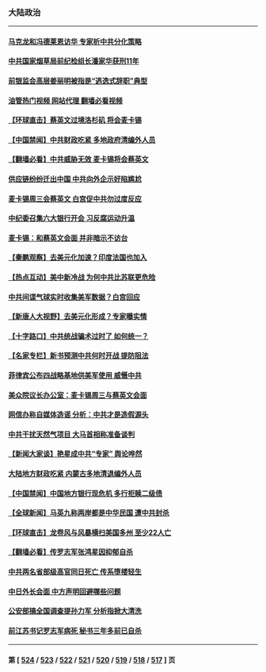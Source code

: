 ### 大陆政治
---
#### [马克龙和冯德莱恩访华 专家析中共分化策略](../../pages/ncid277/n13965002.md?04050045) 
#### [中共国家烟草局前纪检组长潘家华获刑11年](../../pages/ncid277/n13965003.md?04050045) 
#### [前银监会高层姜丽明被指是“逃逸式辞职”典型](../../pages/ncid277/n13964953.md?04050045) 
#### [油管热门视频 网站代理 翻墙必看视频](http://138.2.39.72:81/youtube.html?epic-marker?04050045)
#### [【环球直击】蔡英文过境洛杉矶 将会麦卡锡](../../pages/ncid277/n13964652.md?04050045) 
#### [【中国禁闻】中共财政吃紧 多地政府清编外人员](../../pages/ncid277/n13964617.md?04050045) 
#### [【翻墙必看】中共威胁无效 麦卡锡将会蔡英文](../../pages/ncid277/n13964891.md?04050045) 
#### [供应链纷纷迁出中国 中共向外企示好陷尴尬](../../pages/ncid277/n13964766.md?04050045) 
#### [麦卡锡周三会蔡英文 白宫促中共勿过度反应](../../pages/ncid277/n13964812.md?04050045) 
#### [中纪委召集六大银行开会 习反腐运动升温](../../pages/ncid277/n13964647.md?04050045) 
#### [麦卡锡：和蔡英文会面 并非暗示不访台](../../pages/ncid277/n13964697.md?04050045) 
#### [【秦鹏观察】去美元化加速？印度法国也加入](../../pages/ncid277/n13964723.md?04050045) 
#### [【热点互动】美中新冷战 为何中共比苏联更危险](../../pages/ncid277/n13964676.md?04050045) 
#### [中共间谍气球实时收集美军数据？白宫回应](../../pages/ncid277/n13964606.md?04050045) 
#### [【新唐人大视野】去美元化形成？专家曝实情](../../pages/ncid277/n13964577.md?04050045) 
#### [【十字路口】中共统战骗术过时了 如何统一？](../../pages/ncid277/n13963318.md?04050045) 
#### [【名家专栏】新书预测中共何时开战 提防阻法](../../pages/ncid277/n13964473.md?04050045) 
#### [菲律宾公布四战略基地供美军使用 威慑中共](../../pages/ncid277/n13964537.md?04050045) 
#### [美众院议长办公室：麦卡锡周三与蔡英文会面](../../pages/ncid277/n13964550.md?04050045) 
#### [网信办称自媒体造谣 分析：中共才是造假源头](../../pages/ncid277/n13964481.md?04050045) 
#### [中共干扰天然气项目 大马首相称准备谈判](../../pages/ncid277/n13964492.md?04050045) 
#### [【新闻大家谈】艳星成中共“专家” 舆论哗然](../../pages/ncid277/n13964487.md?04050045) 
#### [大陆地方财政吃紧 内蒙古多地清退编外人员](../../pages/ncid277/n13964248.md?04050045) 
#### [【中国禁闻】中国地方银行现危机 多行拒赎二级债](../../pages/ncid277/n13964333.md?04050045) 
#### [【全球新闻】马英九称两岸都是中华民国 遭中共封杀](../../pages/ncid277/n13964335.md?04050045) 
#### [【环球直击】龙卷风与风暴横扫美国多州 至少22人亡](../../pages/ncid277/n13964336.md?04050045) 
#### [【翻墙必看】传罗志军张鸿星因抑郁自杀](../../pages/ncid277/n13964053.md?04050045) 
#### [中共两名省部级高官同日死亡 传系堕楼轻生](../../pages/ncid277/n13964114.md?04050045) 
#### [中日外长会面 中方声明回避哪些问题](../../pages/ncid277/n13963926.md?04050045) 
#### [公安部搞全国调查提孙力军 分析指掀大清洗](../../pages/ncid277/n13963917.md?04050045) 
#### [前江苏书记罗志军病死 秘书三年多前已自杀](../../pages/ncid277/n13963913.md?04050045) 

---
#### 第 [ [524](./524.md?04050045) / [523](./523.md?04050045) / [522](./522.md?04050045) / [521](./521.md?04050045) / [520](./520.md?04050045) / [519](./519.md?04050045) / [518](./518.md?04050045) / [517](./517.md?04050045) ] 页
